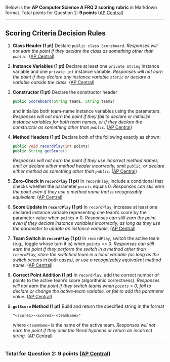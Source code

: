 Below is the **AP Computer Science A FRQ 2 scoring rubric** in Markdown format. Total points for Question 2: **9 points** ([AP Central][1])

---

## Scoring Criteria Decision Rules

1. **Class Header (1 pt)**
   Declare `public class Scoreboard`.
   *Responses will not earn the point if they declare the class as something other than `public`.* ([AP Central][1])

2. **Instance Variables (1 pt)**
   Declare at least one `private String` instance variable and one `private int` instance variable.
   *Responses will not earn the point if they declare any instance variable `static` or declare a variable outside the class.* ([AP Central][1])

3. **Constructor (1 pt)**
   Declare the constructor header

   ```java
   public Scoreboard(String team1, String team2)
   ```

   and initialize both team-name instance variables using the parameters.
   *Responses will not earn the point if they fail to declare or initialize instance variables for both team names, or if they declare the constructor as something other than `public`.* ([AP Central][1])

4. **Method Headers (1 pt)**
   Declare both of the following exactly as shown:

   ```java
   public void recordPlay(int points)
   public String getScore()
   ```

   *Responses will not earn the point if they use incorrect method names, omit or declare either method header incorrectly, omit `public`, or declare either method as something other than `public`.* ([AP Central][1])

5. **Zero-Check in `recordPlay` (1 pt)**
   In `recordPlay`, include a conditional that checks whether the parameter `points` equals 0.
   *Responses can still earn the point even if they use a method name that is recognizably equivalent.* ([AP Central][1])

6. **Score Update in `recordPlay` (1 pt)**
   In `recordPlay`, increase at least one declared instance variable representing one team’s score by the parameter value when `points` ≠ 0.
   *Responses can still earn the point even if they declare instance variables incorrectly, as long as they use the parameter to update an instance variable.* ([AP Central][1])

7. **Team Switch in `recordPlay` (1 pt)**
   In `recordPlay`, switch the active team (e.g., toggle whose turn it is) when `points` == 0.
   *Responses can still earn the point if they perform the switch in a method other than `recordPlay`, store the switched team in a local variable (as long as the switch occurs in both cases), or use a recognizably equivalent method name.* ([AP Central][1])

8. **Correct Point Addition (1 pt)**
   In `recordPlay`, add the correct number of points to the active team’s score (algorithmic correctness).
   *Responses will not earn the point if they switch teams when `points` > 0, fail to declare or change the active-team variable, or fail to add the parameter value.* ([AP Central][1])

9. **`getScore` Method (1 pt)**
   Build and return the specified string in the format

   ```
   "<score1>-<score2>-<teamName>"
   ```

   where `<teamName>` is the name of the active team.
   *Responses will not earn the point if they omit the literal hyphens or return an incorrect string.* ([AP Central][1])

---

### Total for Question 2: **9 points** ([AP Central][1])

[1]: https://apcentral.collegeboard.org/media/pdf/ap24-sg-computer-science-a.pdf "2024 Scoring Guidelines - AP Computer Science A"
